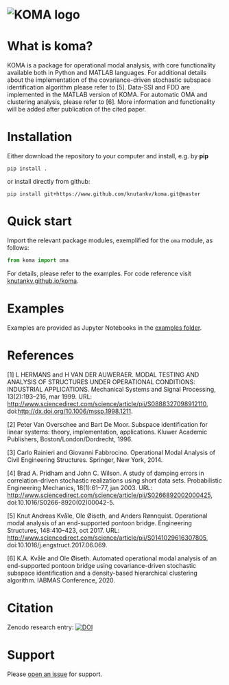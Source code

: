 ![KOMA logo](https://raw.githubusercontent.com/knutankv/koma/master/koma-logo.png)
=======================

What is koma?
=======================
KOMA is a package for operational modal analysis, with core functionality available both in Python and MATLAB languages. For additional details about the implementation of the covariance-driven stochastic subspace identification algorithm please refer to [5]. Data-SSI and FDD are implemented in the MATLAB version of KOMA. For automatic OMA and clustering analysis, please refer to [6]. More information and functionality will be added after publication of the cited paper.


Installation 
========================
Either download the repository to your computer and install, e.g. by **pip**

```
pip install .
```

or install directly from github:

```
pip install git+https://www.github.com/knutankv/koma.git@master
```


Quick start
=======================
Import the relevant package modules, exemplified for the `oma` module, as follows:
    
```python
from koma import oma
```

For details, please refer to the examples. For code reference visit [knutankv.github.io/koma](https://knutankv.github.io/koma/).

Examples
=======================
Examples are provided as Jupyter Notebooks in the [examples folder](https://github.com/knutankv/koma/tree/master/examples).

References
=======================
<a id="1">[1]</a> 
L HERMANS and H VAN DER AUWERAER. MODAL TESTING AND ANALYSIS OF STRUCTURES UNDER OPERATIONAL CONDITIONS: INDUSTRIAL APPLICATIONS. Mechanical Systems and Signal Processing, 13(2):193–216, mar 1999. URL: http://www.sciencedirect.com/science/article/pii/S0888327098912110, doi:http://dx.doi.org/10.1006/mssp.1998.1211.

<a id="2">[2]</a>
Peter Van Overschee and Bart De Moor. Subspace identification for linear systems: theory, implementation, applications. Kluwer Academic Publishers, Boston/London/Dordrecht, 1996.

<a id="3">[3]</a>
Carlo Rainieri and Giovanni Fabbrocino. Operational Modal Analysis of Civil Engineering Structures. Springer, New York, 2014.

<a id="4">[4]</a> Brad A. Pridham and John C. Wilson. A study of damping errors in correlation-driven stochastic realizations using short data sets. Probabilistic Engineering Mechanics, 18(1):61–77, jan 2003. URL: http://www.sciencedirect.com/science/article/pii/S0266892002000425, doi:10.1016/S0266-8920(02)00042-5.

<a id="5">[5]</a> Knut Andreas Kvåle, Ole Øiseth, and Anders Rønnquist. Operational modal analysis of an end-supported pontoon bridge. Engineering Structures, 148:410–423, oct 2017. URL: http://www.sciencedirect.com/science/article/pii/S0141029616307805, doi:10.1016/j.engstruct.2017.06.069.

<a id="6">[6]</a> K.A. Kvåle and Ole Øiseth. Automated operational modal analysis of an end-supported pontoon bridge using covariance-driven stochastic subspace identification and a density-based hierarchical clustering algorithm. IABMAS Conference, 2020.

Citation
=======================
Zenodo research entry:
[![DOI](https://zenodo.org/badge/DOI/10.5281/zenodo.10277112.svg)](https://doi.org/10.5281/zenodo.10277112)

Support
=======================
Please [open an issue](https://github.com/knutankv/koma/issues/new) for support.

